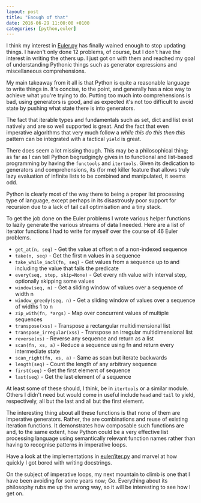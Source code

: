```yaml
---
layout: post
title: "Enough of that"
date: 2016-06-29 11:00:00 +0100
categories: [python,euler]
---
```

    
I think my interest in [Euler.py](http://github.com/doozr/euler.py) has finally
wained enough to stop updating things. I haven't only done 12 problems, of course,
but I don't have the interest in writing the others up. I just got on with them
and reached my goal of understanding Pythonic things such as generator
expressions and miscellaneous comprehensions.

My main takeaway from it all is that Python is quite a reasonable language to
write things in. It's concise, to the point, and generally has a nice way to
achieve what you're trying to do. Putting too much into comprehensions is bad,
using generators is good, and as expected it's not too difficult to avoid
state by pushing what state there is into generators.

The fact that iterable types and fundamentals such as set, dict and list exist
natively and are so well supported is great. And the fact that even imperative
algorithms that very much follow a *while this do this then this* pattern can
be integrated with a tactical `yield` is great.

There does seem a lot missing though. This may be a philosophical thing; as far
as I can tell Python begrudgingly gives in to functional and list-based 
programming by having the `functools` and `itertools`. Given its dedication to
generators and comprehensions, its (for me) killer feature that allows truly lazy
evaluation of infinite lists to be combined and manipulated, it seems odd.

Python is clearly most of the way there to being a proper list processing type
of language, except perhaps in its disastrously poor support for recursion due
to a lack of tail call optimisation and a tiny stack.

To get the job done on the Euler problems I wrote various helper functions to
lazily generate the various streams of data I needed. Here are a list of iterator
functions I had to write for myself over the course of 46 Euler problems.

* `get_at(n, seq)` - Get the value at offset n of a non-indexed sequence
* `take(n, seq)` - Get the first n values in a sequence
* `take_while_incl(fn, seq)` - Get values from a sequence up to and including the value that fails the predicate
* `every(seq, step, skip=None)` - Get every nth value with interval step, optionally skipping some values
* `window(seq, n)` - Get a sliding window of values over a sequence of width n
* `window_greedy(seq, n)` - Get a sliding window of values over a sequence of widths 1 to n
* `zip_with(fn, *args)` - Map over concurrent values of multiple sequences
* `transpose(xss)` - Transpose a rectangular multidimensional list
* `transpose_irregular(xss)` - Transpose an irregular multidimensional list
* `reverse(xs)` - Reverse any sequence and return as a list
* `scan(fn, xs, a)` - Reduce a sequence using fn and return every intermediate state
* `scan_right(fn, xs, a)` - Same as scan but iterate backwards
* `length(seq)` - Count the length of any arbitrary sequence
* `first(seq)` - Get the first element of sequence
* `last(seq)` - Get the last element of a sequence

At least some of these should, I think, be in `itertools` or a similar
module. Others I didn't need but would come in useful include `head` and `tail` to
yield, respectively, all but the last and all but the first element.

The interesting thing about all these functions is that none of them are
imperative generators. Rather, the are combinations and reuse of existing
iteration functions. It demonstrates how composable such functions are and,
to the same extent, how Python could be a very effective list processing
language using semantically relevant function names rather than having to
recognise patterns in imperative loops.

Have a look at the implementations in [euler/iter.py](https://github.com/doozr/euler.py/blob/master/euler/iter.py)
and marvel at how quickly I got bored with writing docstrings.

On the subject of imperative loops, my next mountain to climb is one that I
have been avoiding for some years now; Go. Everything about its philosophy
rubs me up the wrong way, so it will be interesting to see how I get on.
